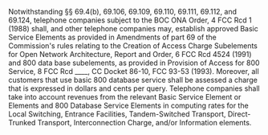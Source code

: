 Notwithstanding §§ 69.4(b), 69.106, 69.109, 69.110, 69.111, 69.112, and 69.124, telephone companies subject to the BOC ONA Order, 4 FCC Rcd 1 (1988) shall, and other telephone companies may, establish approved Basic Service Elements as provided in Amendments of part 69 of the Commission's rules relating to the Creation of Access Charge Subelements for Open Network Architecture, Report and Order, 6 FCC Rcd 4524 (1991) and 800 data base subelements, as provided in Provision of Access for 800 Service, 8 FCC Rcd ____, CC Docket 86-10, FCC 93-53 (1993). Moreover, all customers that use basic 800 database service shall be assessed a charge that is expressed in dollars and cents per query. Telephone companies shall take into account revenues from the relevant Basic Service Element or Elements and 800 Database Service Elements in computing rates for the Local Switching, Entrance Facilities, Tandem-Switched Transport, Direct-Trunked Transport, Interconnection Charge, and/or Information elements.

